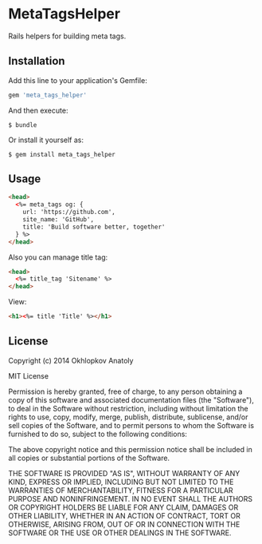 # MetaTagsHelper

Rails helpers for building meta tags.

## Installation

Add this line to your application's Gemfile:

```ruby
gem 'meta_tags_helper'
```

And then execute:

    $ bundle

Or install it yourself as:

    $ gem install meta_tags_helper

## Usage

```html
<head>
  <%= meta_tags og: {
    url: 'https://github.com',
    site_name: 'GitHub',
    title: 'Build software better, together'
  } %>
</head>
```

Also you can manage title tag:
```html
<head>
  <%= title_tag 'Sitename' %>
</head>
```

View:
```html
<h1><%= title 'Title' %></h1>
```


## License

Copyright (c) 2014 Okhlopkov Anatoly

MIT License

Permission is hereby granted, free of charge, to any person obtaining
a copy of this software and associated documentation files (the
"Software"), to deal in the Software without restriction, including
without limitation the rights to use, copy, modify, merge, publish,
distribute, sublicense, and/or sell copies of the Software, and to
permit persons to whom the Software is furnished to do so, subject to
the following conditions:

The above copyright notice and this permission notice shall be
included in all copies or substantial portions of the Software.

THE SOFTWARE IS PROVIDED "AS IS", WITHOUT WARRANTY OF ANY KIND,
EXPRESS OR IMPLIED, INCLUDING BUT NOT LIMITED TO THE WARRANTIES OF
MERCHANTABILITY, FITNESS FOR A PARTICULAR PURPOSE AND
NONINFRINGEMENT. IN NO EVENT SHALL THE AUTHORS OR COPYRIGHT HOLDERS BE
LIABLE FOR ANY CLAIM, DAMAGES OR OTHER LIABILITY, WHETHER IN AN ACTION
OF CONTRACT, TORT OR OTHERWISE, ARISING FROM, OUT OF OR IN CONNECTION
WITH THE SOFTWARE OR THE USE OR OTHER DEALINGS IN THE SOFTWARE.
